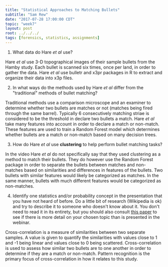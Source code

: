 ```yaml
---
title: "Statistical Approaches to Matching Bullets"
subtitle: "Sam Rew"
date: "2017-07-28 17:00:00 CDT"
topic: "week7"
layout: post
root: ../../../
tags: [forensics, statistics, assignments]
---
```


1. What data do Hare *et al* use? 

Hare *et al* use 3-D topographical images of their sample bullets from the Hamby study. Each bullet is scanned six times, once per land, in order to gather the data. Hare *et al* use  bulletr and x3pr packages in R to extract and organize their data into x3p files.

2. In what ways do the methods used by Hare *et al* differ from the "traditional" methods of bullet matching? 

Traditional methods use a comparison microscope and an examiner to determine whether two bullets are matches or not (matches being fired through the same barrel). Typically 6 consecutively matching striae is considered to be the threshold in declare two bullets a match. Hare *et al* take many features into account in order to declare a match or non-match. These features are used to train a Random Forest model which determines whether bullets are a match or non-match based on many decision trees.

3. How do Hare *et al* use **clustering** to help perform bullet matching tasks? 

In the video Hare *et al* do not specifically say that they used clustering as a method to match their bullets. They do however use the Random Forest package in order to separate the bullets between matches and non-matches based on similarities and differences in features of the bullets. Two bullets with similar features would likely be categorized as matches. In the same manner, bullets with much different features would be categorized as non-matches.

4. Identify one statistics and/or probability concept in the presentation that you have not heard of before. Do a little bit of research (Wikipedia is ok) and try to describe it to someone who doesn't know about it. You don't need to read it in its entirety, but you should also consult [this paper](bulletmatchingpaper.pdf) to see if there is more detail on your chosen topic than is presented in the webinar.

Cross-correlation is a measure of similarities between two separate samples. A value is given to quantify the similarities with values close to 1 and -1 being linear and values close to 0 being scattered. Cross-correlation is used to assess how similar two bullets are to one another in order to determine if they are a match or non-match. Pattern recognition is the primary focus of cross-correlation in how it relates to this study.


